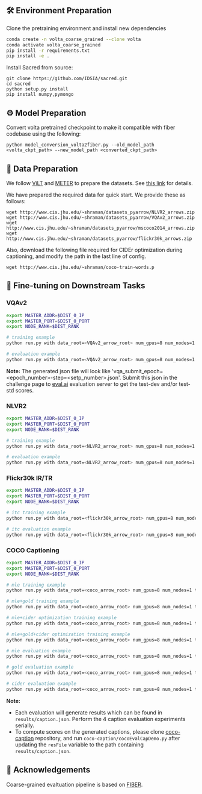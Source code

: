 ## 🛠️ Environment Preparation

Clone the pretraining environment and install new dependencies

```bash
conda create -n volta_coarse_grained --clone volta
conda activate volta_coarse_grained
pip install -r requirements.txt
pip install -e .
```
Install Sacred from source:
```
git clone https://github.com/IDSIA/sacred.git
cd sacred
python setup.py install
pip install numpy,pymongo
```

## ⚙️ Model Preparation

Convert volta pretrained checkpoint to make it compatible with fiber codebase using the following:
```
python model_conversion_volta2fiber.py --old_model_path <volta_ckpt_path> --new_model_path <converted_ckpt_path>
```

## 📝 Data Preparation

We follow [ViLT](https://github.com/dandelin/ViLT) and [METER](https://github.com/zdou0830/METER) to prepare the datasets. See [this link](https://github.com/dandelin/ViLT/blob/master/DATA.md) for details.

We have prepared the required data for quick start. We provide these as follows:
```
wget http://www.cis.jhu.edu/~shraman/datasets_pyarrow/NLVR2_arrows.zip
wget http://www.cis.jhu.edu/~shraman/datasets_pyarrow/VQAv2_arrows.zip
wget http://www.cis.jhu.edu/~shraman/datasets_pyarrow/mscoco2014_arrows.zip
wget http://www.cis.jhu.edu/~shraman/datasets_pyarrow/flickr30k_arrows.zip
```
Also, download the following file required for CIDEr optimization during captioning, and modify the path in the last line of config.
```
wget http://www.cis.jhu.edu/~shraman/coco-train-words.p
```

<!-- ## 📊 Pre-trained Checkpoints and Results
##### 09-06-multimodal-epochs-20-learning-rate-weights-0.15
```
wget http://www.cis.jhu.edu/~shraman/384_0.15_mscoco2014_mlm_itm_model_ep20.ckpt
```
-->


## 🎯 Fine-tuning on Downstream Tasks

### VQAv2

```bash
export MASTER_ADDR=$DIST_0_IP
export MASTER_PORT=$DIST_0_PORT
export NODE_RANK=$DIST_RANK

# training example
python run.py with data_root=<VQAv2_arrow_root> num_gpus=8 num_nodes=1 task_finetune_vqa per_gpu_batchsize=4 load_path=<pretrained_model_path>

# evaluation example
python run.py with data_root=<VQAv2_arrow_root> num_gpus=8 num_nodes=1 task_finetune_vqa per_gpu_batchsize=32 load_path=<finetuned_model_path> test_only=True
```

<strong>Note:</strong> The generated json file will look like 'vqa_submit_epoch=<epoch_number>-step=<setp_number>.json'. Submit this json in the challenge page to [eval.ai](https://eval.ai/web/challenges/challenge-page/830/overview) evaluation server to get the test-dev and/or test-std scores.

### NLVR2

```bash
export MASTER_ADDR=$DIST_0_IP
export MASTER_PORT=$DIST_0_PORT
export NODE_RANK=$DIST_RANK

# training example
python run.py with data_root=<NLVR2_arrow_root> num_gpus=8 num_nodes=1 task_finetune_nlvr2 per_gpu_batchsize=4 load_path=<pretrained_model_path>

# evaluation example
python run.py with data_root=<NLVR2_arrow_root> num_gpus=8 num_nodes=1 task_finetune_nlvr2 per_gpu_batchsize=32 load_path=<finetuned_model_path> test_only=True
```  

### Flickr30k IR/TR

```bash
export MASTER_ADDR=$DIST_0_IP
export MASTER_PORT=$DIST_0_PORT
export NODE_RANK=$DIST_RANK

# itc training example
python run.py with data_root=<flickr30k_arrow_root> num_gpus=8 num_nodes=1 task_finetune_irtr_itc_f30k per_gpu_batchsize=4 load_path=<pretrained_model_path>

# itc evaluation example
python run.py with data_root=<flickr30k_arrow_root> num_gpus=8 num_nodes=1 task_finetune_irtr_itc_f30k per_gpu_batchsize=32 load_path=<finetuned_model_path> get_recall_metric=True test_only=True
```

### COCO Captioning

```bash
export MASTER_ADDR=$DIST_0_IP
export MASTER_PORT=$DIST_0_PORT
export NODE_RANK=$DIST_RANK

# mle training example
python run.py with data_root=<coco_arrow_root> num_gpus=8 num_nodes=1 task_finetune_caption_mle_coco per_gpu_batchsize=4 load_path=<pretrained_model_path>

# mle+gold training example
python run.py with data_root=<coco_arrow_root> num_gpus=8 num_nodes=1 task_finetune_caption_gold_coco per_gpu_batchsize=4 load_path=<mle_finetuned_model_path>

# mle+cider optimization training example
python run.py with data_root=<coco_arrow_root> num_gpus=8 num_nodes=1 task_finetune_caption_cider_coco per_gpu_batchsize=1 load_path=<mle_finetuned_model_path>

# mle+gold+cider optimization training example
python run.py with data_root=<coco_arrow_root> num_gpus=8 num_nodes=1 task_finetune_caption_cider_coco per_gpu_batchsize=1 load_path=<gold_finetuned_model_path>

# mle evaluation example
python run.py with data_root=<coco_arrow_root> num_gpus=8 num_nodes=1 task_finetune_caption_mle_coco per_gpu_batchsize=32 load_path=<mle_finetuned_model_path> test_only=True

# gold evaluation example
python run.py with data_root=<coco_arrow_root> num_gpus=8 num_nodes=1 task_finetune_caption_gold_coco per_gpu_batchsize=32 load_path=<gold_finetuned_model_path> test_only=True

# cider evaluation example
python run.py with data_root=<coco_arrow_root> num_gpus=8 num_nodes=1 task_finetune_caption_cider_coco per_gpu_batchsize=32 load_path=<cider_finetuned_model_path> test_only=True

```

<strong>Note:</strong>
* Each evaluation will generate results which can be found in `results/caption.json`. Perform the 4 caption evaluation experiments serially.
* To compute scores on the generated captions, please clone [coco-caption](https://github.com/tylin/coco-caption/) repository, and run `coco-caption/cocoEvalCapDemo.py` after updating the `resFile` variable to the path containing `results/caption.json`.


## 🙏 Acknowledgements

Coarse-grained evaltuation pipeline is based on [FIBER](https://github.com/microsoft/FIBER).
